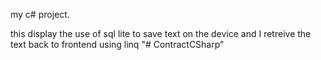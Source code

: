 my c# project.

this display the use of sql lite to save text on the device and I retreive the text back to frontend using linq
"# ContractCSharp" 
